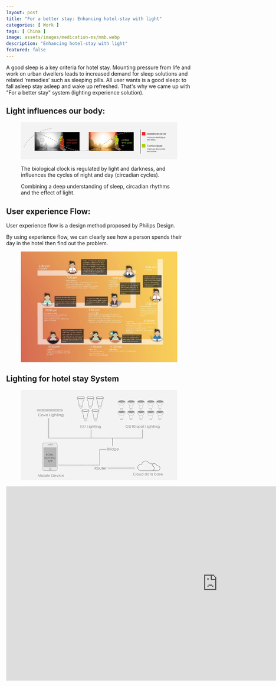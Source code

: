 ```yaml
---
layout: post
title: "For a better stay: Enhancing hotel-stay with light"
categories: [ Work ]
tags: [ China ]
image: assets/images/medication-ms/mmb.webp
description: "Enhancing hotel-stay with light"
featured: false
---
```


A good sleep is a key criteria for hotel stay. Mounting pressure from life and work on urban dwellers leads to increased demand for sleep solutions and related ‘remedies’ such as sleeping pills. All user wants is a good sleep: to fall asleep stay asleep and wake up refreshed. That's why we came up with "For a better stay" system (lighting experience solution).

## Light influences our body:

<figure>
    <img src="../assets/images/lsfhs/lsfhs-1.webp">
    <figcaption>
        <p>The biological clock is regulated by light and darkness, and influences the cycles of night and day (circadian cycles). </p>
        <p>Combining a deep understanding of sleep, circadian rhythms and the effect of light.</p>
    </figcaption>
</figure>

## User experience Flow:

User experience flow is a design method proposed by Philips Design.

By using experience flow, we can clearly see how a person spends their day in the hotel then find out the problem.

<figure>
    <img src="../assets/images/lsfhs/lsfhs-2.webp">
</figure>

## Lighting for hotel stay System

<figure>
    <img src="../assets/images/lsfhs/lsfhs-3.webp">
</figure>

<iframe width="1145" height="526" src="https://www.youtube.com/embed/eS5Ml8GIz3Q" title="lighting for hotel stay" frameborder="0" allow="accelerometer; autoplay; clipboard-write; encrypted-media; gyroscope; picture-in-picture" allowfullscreen></iframe>